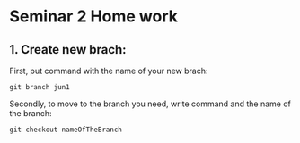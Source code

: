 # Seminar 2 Home work

## 1. Create new brach:

First, put command with the name of your new brach:

    git branch jun1

Secondly, to move to the branch you need, write command and the name of the branch:

    git checkout nameOfTheBranch

